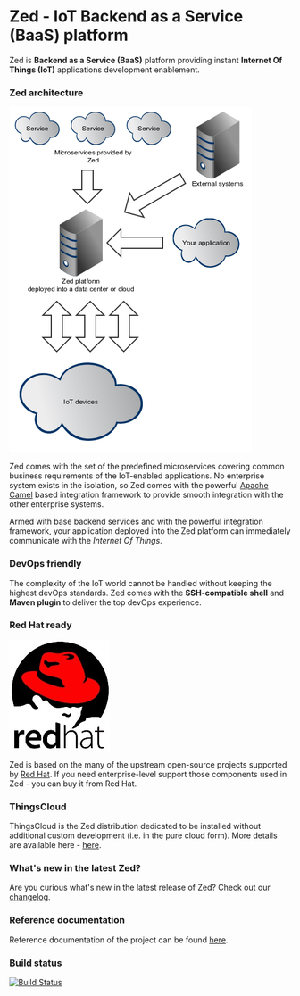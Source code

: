 Zed - IoT Backend as a Service (BaaS) platform
===

Zed is **Backend as a Service (BaaS)** platform providing instant **Internet Of Things (IoT)** applications development
enablement.

### Zed architecture

![Zed architecture](docs/img/arch.png "Zed architecture")


Zed comes with the set of the predefined microservices covering common business requirements of the IoT-enabled
applications. No enterprise system exists in the isolation, so Zed comes with the powerful
[Apache Camel](http://camel.apache.org/) based integration framework to provide smooth integration with the other
enterprise systems.

Armed with base backend services and with the powerful integration framework, your application deployed into the Zed
platform can immediately communicate with the *Internet Of Things*.

### DevOps friendly

The complexity of the IoT world cannot be handled without keeping the highest devOps standards. Zed comes with the
**SSH-compatible shell** and **Maven plugin** to deliver the top devOps experience.

### Red Hat ready

![Red Hat](docs/img/red_hat.jpg "Red Hat")

Zed is based on the many of the upstream open-source projects supported by [Red Hat](http://www.redhat.com). If you
need enterprise-level support those components used in Zed - you can buy it from Red Hat.

### ThingsCloud

ThingsCloud is the Zed distribution dedicated to be installed without additional custom development (i.e. in the pure
cloud form). More details are available here - [here](https://github.com/hekonsek/zed/blob/master/docs/thingscloud.md).

### What's new in the latest Zed?

Are you curious what's new in the latest release of Zed? Check out our [changelog](https://github.com/hekonsek/zed/blob/master/docs/changelog.md).

### Reference documentation

Reference documentation of the project can be found [here](https://github.com/hekonsek/zed/blob/master/docs/reference.md).

### Build status

[![Build Status](https://travis-ci.org/hekonsek/zed.svg?branch=master)](https://travis-ci.org/hekonsek/zed)
